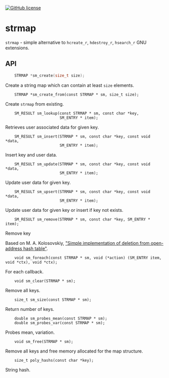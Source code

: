[![GitHub license](https://img.shields.io/github/license/JulStrat/strmap)](https://github.com/JulStrat/strmap/blob/strmap/LICENSE)

# strmap

`strmap` - simple alternative to `hcreate_r`, `hdestroy_r`, `hsearch_r` GNU extensions.

## API

``` C
    STRMAP *sm_create(size_t size);
```
Create a string map which can contain at least `size` elements.
    
```
    STRMAP *sm_create_from(const STRMAP * sm, size_t size);
```
Create `strmap` from existing.

```
    SM_RESULT sm_lookup(const STRMAP * sm, const char *key,
                        SM_ENTRY * item);
```
Retrieves user associated data for given key.

```
    SM_RESULT sm_insert(STRMAP * sm, const char *key, const void *data,
                        SM_ENTRY * item);
```
Insert key and user data.

```
    SM_RESULT sm_update(STRMAP * sm, const char *key, const void *data,
                        SM_ENTRY * item);
```
Update user data for given key.

```
    SM_RESULT sm_upsert(STRMAP * sm, const char *key, const void *data,
                        SM_ENTRY * item);
```
Update user data for given key or insert if key not exists.

```
    SM_RESULT sm_remove(STRMAP * sm, const char *key, SM_ENTRY * item);
```
Remove key

Based on 
M. A. Kolosovskiy, ["Simple implementation of deletion from open-address hash table"](https://arxiv.org/ftp/arxiv/papers/0909/0909.2547.pdf).

```
    void sm_foreach(const STRMAP * sm, void (*action) (SM_ENTRY item, void *ctx), void *ctx);
```    
For each callback.

```
    void sm_clear(STRMAP * sm);
```
Remove all keys.

```
    size_t sm_size(const STRMAP * sm);
```    
Return number of keys.

```
    double sm_probes_mean(const STRMAP * sm);
    double sm_probes_var(const STRMAP * sm);
```
Probes mean, variation.

```
    void sm_free(STRMAP * sm);
```    
Remove all keys and free memory allocated for the map structure.

```
    size_t poly_hashs(const char *key);
```    
String hash.
